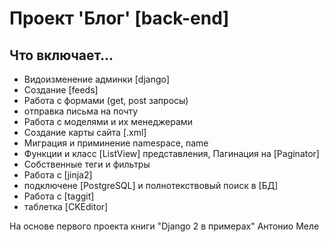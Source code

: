 # Проект 'Блог' [back-end]
## Что включает...
- Видоизменение админки [django]
- Создание [feeds]
- Работа с формами (get, post запросы)
- отправка письма на почту
- Работа с моделями и их менеджерами
- Создание карты сайта [.xml]
- Миграция и приминение namespace, name
- Функции и класс [ListView] представления, Пагинация на [Paginator]
- Собственные теги и фильтры
- Работа с [jinja2]
- подключене [PostgreSQL] и полнотекствовый поиск в [БД]
- Работа с [taggit]
- таблетка [CKEditor]

На основе первого проекта книги "Django 2 в примерах" Антонио Меле